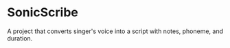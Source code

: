 # SonicScribe
A project that converts singer's voice into a script with notes, phoneme, and duration.
